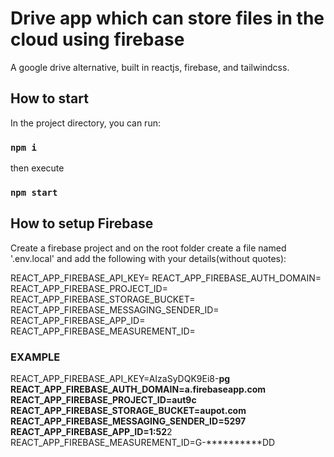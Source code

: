 # Drive app which can store files in the cloud using firebase
A google drive alternative, built in reactjs, firebase, and tailwindcss.

## How to start

In the project directory, you can run:

### `npm i`

then execute

### `npm start`

## How to setup Firebase
Create a firebase project and on the root folder create a file named '.env.local' and add the following with your details(without quotes):

REACT_APP_FIREBASE_API_KEY=
REACT_APP_FIREBASE_AUTH_DOMAIN=
REACT_APP_FIREBASE_PROJECT_ID=
REACT_APP_FIREBASE_STORAGE_BUCKET=
REACT_APP_FIREBASE_MESSAGING_SENDER_ID=
REACT_APP_FIREBASE_APP_ID=
REACT_APP_FIREBASE_MEASUREMENT_ID=

### EXAMPLE
REACT_APP_FIREBASE_API_KEY=AIzaSyDQK9Ei8-****************pg
REACT_APP_FIREBASE_AUTH_DOMAIN=a************.firebaseapp.com
REACT_APP_FIREBASE_PROJECT_ID=aut**********9c
REACT_APP_FIREBASE_STORAGE_BUCKET=au****************pot.com
REACT_APP_FIREBASE_MESSAGING_SENDER_ID=529********7
REACT_APP_FIREBASE_APP_ID=1:52******************2
REACT_APP_FIREBASE_MEASUREMENT_ID=G-**********DD